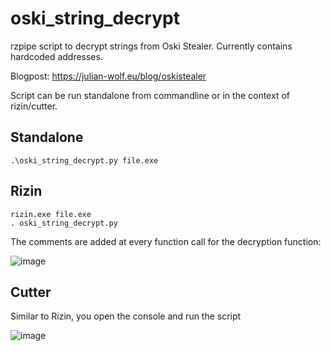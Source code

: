 # oski_string_decrypt

rzpipe script to decrypt strings from Oski Stealer. Currently contains hardcoded addresses. 

Blogpost: https://julian-wolf.eu/blog/oskistealer

Script can be run standalone from commandline or in the context of rizin/cutter.

## Standalone

    .\oski_string_decrypt.py file.exe

## Rizin

    rizin.exe file.exe
    . oski_string_decrypt.py
 

The comments are added at every function call for the decryption function:

![image](https://user-images.githubusercontent.com/5237525/174033435-837059f9-00a8-44ad-9bbb-93e7b3cc70cb.png)


## Cutter

Similar to Rizin, you open the console and run the script

![image](https://user-images.githubusercontent.com/5237525/174033681-bde0a793-8eb2-485c-ac49-a826cd85f987.png)
